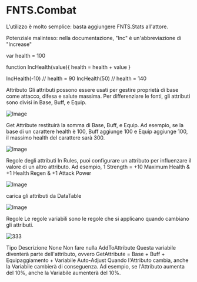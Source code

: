 # FNTS.Combat
L'utilizzo è molto semplice: basta aggiungere  FNTS.Stats  all'attore.

Potenziale malinteso: nella documentazione, "Inc" è un'abbreviazione di "Increase"

var health = 100

function IncHealth(value){
  health = health + value
}

IncHealth(-10) // health = 90
IncHealth(50) // health = 140

Attributo
Gli attributi possono essere usati per gestire proprietà di base come attacco, difesa e salute massima. Per differenziare le fonti, gli attributi sono divisi in Base, Buff, e Equip.

![Image](https://github.com/user-attachments/assets/8b8619be-7084-4114-979f-244019305238)


Get Attribute restituirà la somma di Base, Buff, e Equip. Ad esempio, se la base di un carattere health è 100, Buff aggiunge 100 e Equip aggiunge 100, il massimo health del carattere sarà 300.

![Image](https://github.com/user-attachments/assets/91591b09-6d88-4d02-ab84-08e77b51ddef)


Regole degli attributi
In Rules, puoi configurare un attributo per influenzare il valore di un altro attributo. Ad esempio, 1 Strength = +10 Maximum Health & +1 Health Regen & +1 Attack Power

![Image](https://github.com/user-attachments/assets/942fe473-e439-4cfc-86e5-da2194317ccd)


carica gli attributi da DataTable

![Image](https://github.com/user-attachments/assets/9a95a681-f54c-471e-a473-c4a8fe2a3f5c)


Regole
Le regole variabili sono le regole che si applicano quando cambiano gli attributi.

![333](https://github.com/user-attachments/assets/5f1e53a9-75bf-4382-8511-547182aa82a5)

Tipo	Descrizione
None	Non fare nulla
AddToAttribute	Questa variabile diventerà parte dell'attributo, ovvero GetAttribute = Base + Buff + Equipaggiamento + Variabile
Auto-Adjust	Quando l'Attributo cambia, anche la Variabile cambierà di conseguenza. Ad esempio, se l'Attributo aumenta del 10%, anche la Variabile aumenterà del 10%.
